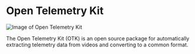 # Open Telemetry Kit

![Image of Open Telemetry Kit](https://github.com/Hivemapper/open-telemetry-kit/blob/master/OTK.png)

The Open Telemetry Kit (OTK) is an open source package for automatically extracting telemetry data from videos and converting to a common format.
